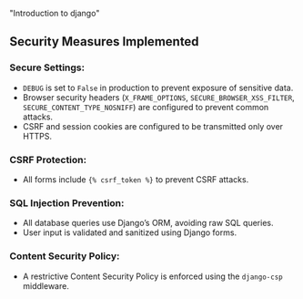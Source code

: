 "Introduction to django"

## Security Measures Implemented

### Secure Settings:
- `DEBUG` is set to `False` in production to prevent exposure of sensitive data.
- Browser security headers (`X_FRAME_OPTIONS`, `SECURE_BROWSER_XSS_FILTER`, `SECURE_CONTENT_TYPE_NOSNIFF`) are configured to prevent common attacks.
- CSRF and session cookies are configured to be transmitted only over HTTPS.

### CSRF Protection:
- All forms include `{% csrf_token %}` to prevent CSRF attacks.

### SQL Injection Prevention:
- All database queries use Django’s ORM, avoiding raw SQL queries.
- User input is validated and sanitized using Django forms.

### Content Security Policy:
- A restrictive Content Security Policy is enforced using the `django-csp` middleware.

